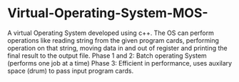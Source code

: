 # Virtual-Operating-System-MOS-

A virtual Operating System developed using c++. The OS can perform operations like reading string from the given program cards, performing operation on that string, moving data in and out of register and printing the final result to the output  file. 
Phase 1 and 2: Batch operating System (performs one job at a time)
Phase 3: Efficient in performance, uses auxilary space (drum) to pass input program cards.
